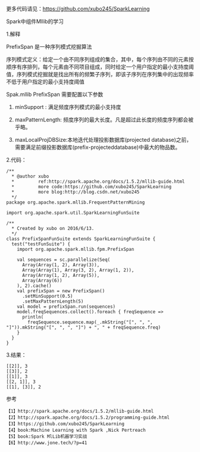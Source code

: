 
更多代码请见：https://github.com/xubo245/SparkLearning

Spark中组件Mllib的学习

1.解释

PrefixSpan 是一种序列模式挖掘算法

序列模式定义：给定一个由不同序列组成的集合，其中，每个序列由不同的元素按顺序有序排列，每个元素由不同项目组成，同时给定一个用户指定的最小支持度阈值，序列模式挖掘就是找出所有的频繁子序列，即该子序列在序列集中的出现频率不低于用户指定的最小支持度阈值

Spak.mllib PrefixSpan 需要配置以下参数

1) minSupport : 满足频度序列模式的最小支持度

2) maxPatternLength: 频度序列的最大长度。凡是超过此长度的频度序列都会被乎略。

3) maxLocalProjDBSize:本地迭代处理投影数据库(projected database)之前，需要满足前缀投影数据库(prefix-projecteddatabase)中最大的物品数。

2.代码：
	
	/**
	  * @author xubo
	  *         ref:http://spark.apache.org/docs/1.5.2/mllib-guide.html
	  *         more code:https://github.com/xubo245/SparkLearning
	  *         more blog:http://blog.csdn.net/xubo245
	  */
	package org.apache.spark.mllib.FrequentPatternMining
	
	import org.apache.spark.util.SparkLearningFunSuite
	
	/**
	  * Created by xubo on 2016/6/13.
	  */
	class PrefixSpanFunSuite extends SparkLearningFunSuite {
	  test("testFunSuite") {
	    import org.apache.spark.mllib.fpm.PrefixSpan
	
	    val sequences = sc.parallelize(Seq(
	      Array(Array(1, 2), Array(3)),
	      Array(Array(1), Array(3, 2), Array(1, 2)),
	      Array(Array(1, 2), Array(5)),
	      Array(Array(6))
	    ), 2).cache()
	    val prefixSpan = new PrefixSpan()
	      .setMinSupport(0.5)
	      .setMaxPatternLength(5)
	    val model = prefixSpan.run(sequences)
	    model.freqSequences.collect().foreach { freqSequence =>
	      println(
	        freqSequence.sequence.map(_.mkString("[", ", ", "]")).mkString("[", ", ", "]") + ", " + freqSequence.freq)
	    }
	  }
	}


3.结果：

	[[2]], 3
	[[3]], 2
	[[1]], 3
	[[2, 1]], 3
	[[1], [3]], 2

参考

	【1】http://spark.apache.org/docs/1.5.2/mllib-guide.html 
	【2】http://spark.apache.org/docs/1.5.2/programming-guide.html
	【3】https://github.com/xubo245/SparkLearning
	【4】book:Machine Learning with Spark ,Nick Pertreach
    【5】book:Spark MlLib机器学习实战
	【6】http://www.jone.tech/?p=41
